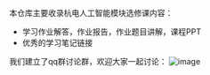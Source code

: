 
本仓库主要收录杭电人工智能模块选修课内容：
- 学习作业解答，作业报告，作业题目讲解，课程PPT
- 优秀的学习笔记链接

我们建立了qq群讨论群，欢迎大家一起讨论：
![image](https://github.com/WeYoung-AI/Hdu_Ai_Class/assets/92622599/c0dd81fd-3d6a-440d-afbf-ba171ffb324c)
